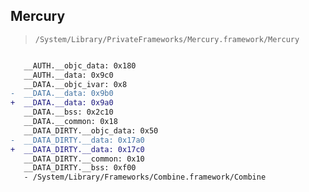 ## Mercury

> `/System/Library/PrivateFrameworks/Mercury.framework/Mercury`

```diff

   __AUTH.__objc_data: 0x180
   __AUTH.__data: 0x9c0
   __DATA.__objc_ivar: 0x8
-  __DATA.__data: 0x9b0
+  __DATA.__data: 0x9a0
   __DATA.__bss: 0x2c10
   __DATA.__common: 0x18
   __DATA_DIRTY.__objc_data: 0x50
-  __DATA_DIRTY.__data: 0x17a0
+  __DATA_DIRTY.__data: 0x17c0
   __DATA_DIRTY.__common: 0x10
   __DATA_DIRTY.__bss: 0xf00
   - /System/Library/Frameworks/Combine.framework/Combine

```
